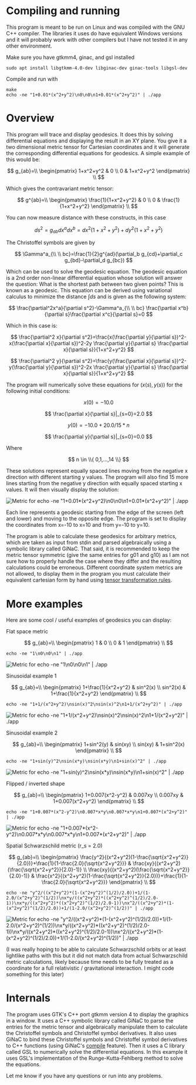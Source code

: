 # Compiling and running
This program is meant to be run on Linux and was compiled with the GNU C++ compiler. The libraries it uses do have equivalent Windows versions and it will probably work with other compilers but I have not tested it in any other environment.

Make sure you have gtkmm4, ginac, and gsl installed
```
sudo apt install libgtkmm-4.0-dev libginac-dev ginac-tools libgsl-dev
```
Compile and run with
```
make
echo -ne "1+0.01*(x^2+y^2)\n0\n0\n1+0.01*(x^2+y^2)" | ./app
```

# Overview
This program will trace and display geodesics. It does this by solving differential equations and displaying the result in an XY plane. You give it a two dimensional metric tensor for Cartesian coordinates and it will generate the corresponding differential equations for geodesics. A simple example of this would be:

$$
g_{ab}=\\
\begin{pmatrix}
1+x^2+y^2 & 0 \\
0 & 1+x^2+y^2
\end{pmatrix}
\\
$$

Which gives the contravariant metric tensor:

$$
g^{ab}=\\
\begin{pmatrix}
\frac{1}{1+x^2+y^2} & 0 \\
0 & \frac{1}{1+x^2+y^2}
\end{pmatrix}
\\
$$

You can now measure distance with these constructs, in this case

$$
ds^2=g_{ab}dx^adx^b=dx^2(1+x^2+y^2)+dy^2(1+x^2+y^2)
$$

The Christoffel symbols are given by

$$
\Gamma^a_{\\ \\ bc}=\frac{1}{2}g^{ad}(\partial_b g_{cd}+\partial_c g_{bd}-\partial_d g_{bc})
$$

Which can be used to solve the geodesic equation. The geodesic equation is a 2nd order non-linear differential equation whose solution will answer the question: What is the shortest path between two given points? This is known as a geodesic. This equation can be derived using variational calculus to minimize the distance $\int ds$ and is given as the following system:

$$
\frac{\partial^2x^a}{\partial s^2}-\Gamma^a_{\\ \\ bc} \frac{\partial x^b}{\partial s}\frac{\partial x^c}{\partial s}=0
$$

Which in this case is:

$$
\frac{\partial^2 x}{\partial s^2}=\frac{x(\frac{\partial y}{\partial s})^2-x(\frac{\partial x}{\partial s})^2-2y \frac{\partial y}{\partial s} \frac{\partial x}{\partial s}}{1+x^2+y^2}
$$

$$
\frac{\partial^2 y}{\partial s^2}=\frac{y(\frac{\partial x}{\partial s})^2-y(\frac{\partial y}{\partial s})^2-2x \frac{\partial y}{\partial s} \frac{\partial x}{\partial s}}{1+x^2+y^2}
$$

The program will numerically solve these equations for $(x(s),y(s))$ for the following initial conditions:

$$
x(0)=-10.0
$$

$$
\frac{\partial x}{\partial s}|_{s=0}=2.0
$$

$$
y(0)=-10.0+20.0/15*n
$$

$$
\frac{\partial y}{\partial s}|_{s=0}=0.0
$$

Where

$$
n \in \\{ 0,1,...,14 \\}
$$

These solutions represent equally spaced lines moving from the negative x direction with different starting y values. The program will also find 15 more lines starting from the negative y direction with equally spaced starting x values. It will then visually display the solution:

![Metric for `echo -ne "1+0.01*(x^2+y^2)\n0\n0\n1+0.01*(x^2+y^2)" | ./app`](images/img1.png)

Each line represents a geodesic starting from the edge of the screen (left and lower) and moving to the opposite edge. The program is set to display the coordinates from x=-10 to x=10 and from y=-10 to y=10.

The program is able to calculate these geodesics for arbitrary metrics, which are taken as input from stdin and parsed algebraically using a symbolic library called GiNaC. That said, it is recommended to keep the metric tensor symmetric (give the same entries for g01 and g10) as I am not sure how to properly handle the case where they differ and the resulting calculations could be erroneous. Different coordinate system metrics are not allowed, to display them in the program you must calculate their equivalent cartesian form by hand using [tensor transformation rules](https://en.wikipedia.org/wiki/Covariant_transformation#With_coordinates).

# More examples

Here are some cool / useful examples of geodesics you can display:

Flat space metric

$$
g_{ab}=\\
\begin{pmatrix}
1 & 0 \\
0 & 1
\end{pmatrix}
\\
$$

`echo -ne "1\n0\n0\n1" | ./app`

![Metric for `echo -ne "1\n0\n0\n1" | ./app`](images/img2.png)

Sinusoidal example 1

$$
g_{ab}=\\
\begin{pmatrix}
1+\frac{1}{x^2+y^2} & sin^2(x) \\
sin^2(x) & 1+\frac{1}{x^2+y^2}
\end{pmatrix}
\\
$$

`echo -ne "1+1/(x^2+y^2)\nsin(x)^2\nsin(x)^2\n1+1/(x^2+y^2)" | ./app`

![Metric for `echo -ne "1+1/(x^2+y^2)\nsin(x)^2\nsin(x)^2\n1+1/(x^2+y^2)" | ./app`](images/img3.png)

Sinusoidal example 2

$$
g_{ab}=\\
\begin{pmatrix}
1+sin^2(y) & sin(xy) \\
sin(xy) & 1+sin^2(x)
\end{pmatrix}
\\
$$

`echo -ne "1+sin(y)^2\nsin(x*y)\nsin(x*y)\n1+sin(x)^2" | ./app`

![Metric for `echo -ne "1+sin(y)^2\nsin(x*y)\nsin(x*y)\n1+sin(x)^2" | ./app`](images/img4.png)

Flipped / inverted shape

$$
g_{ab}=\\
\begin{pmatrix}
1+0.007(x^2-y^2) & 0.007xy \\
0.007xy & 1+0.007(x^2+y^2)
\end{pmatrix}
\\
$$

`echo -ne "1+0.007*(x^2-y^2)\n0.007*x*y\n0.007*x*y\n1+0.007*(x^2+y^2)" | ./app`

![Metric for `echo -ne "1+0.007*(x^2-y^2)\n0.007*x*y\n0.007*x*y\n1+0.007*(x^2+y^2)" | ./app`](images/img5.png)

Spatial Schwarzschild metric (r_s = 2.0)

$$
g_{ab}=\\
\begin{pmatrix}
\frac{y^2}{(x^2+y^2)(1-\frac{\sqrt{x^2+y^2}}{2.0})}+\frac{1}{1-\frac{2.0}{\sqrt{x^2+y^2}}} & \frac{xy}{(x^2+y^2)(\frac{\sqrt{x^2+y^2}}{2.0}-1)} \\
\frac{xy}{(x^2+y^2)(\frac{\sqrt{x^2+y^2}}{2.0}-1)} & \frac{x^2}{(x^2+y^2)(1-\frac{\sqrt{x^2+y^2}}{2.0})}+\frac{1}{1-\frac{2.0}{\sqrt{x^2+y^2}}}
\end{pmatrix}
\\
$$

`echo -ne "y^2/((x^2+y^2)*(1-(x^2+y^2)^(1/2)/2.0))+1/(1-2.0/(x^2+y^2)^(1/2))\nx*y/((x^2+y^2)*((x^2+y^2)^(1/2)/2.0-1))\nx*y/((x^2+y^2)*((x^2+y^2)^(1/2)/2.0-1))\nx^2/((x^2+y^2)*(1-(x^2+y^2)^(1/2)/2.0))+1/(1-2.0/(x^2+y^2)^(1/2))" | ./app`

![Metric for `echo -ne "y^2/((x^2+y^2)*(1-(x^2+y^2)^(1/2)/2.0))+1/(1-2.0/(x^2+y^2)^(1/2))\nx*y/((x^2+y^2)*((x^2+y^2)^(1/2)/2.0-1))\nx*y/((x^2+y^2)*((x^2+y^2)^(1/2)/2.0-1))\nx^2/((x^2+y^2)*(1-(x^2+y^2)^(1/2)/2.0))+1/(1-2.0/(x^2+y^2)^(1/2))" | ./app`](images/img6.png)

(I was really hoping to be able to calculate Schwarzschild orbits or at least lightlike paths with this but it did not match data from actual Schwarzschild metric calculations, likely because time needs to be fully treated as a coordinate for a full relativistic / gravitational interaction. I might code something for this later)

# Internals
The program uses GTK's C++ port gtkmm version 4 to display the graphics in a window. It uses a C++ symbolic library called GiNaC to parse the entries for the metric tensor and algebraically manipulate them to calculate the Christoffel symbols and Christoffel symbol derivatives. It also uses GiNaC to bind these Christoffel symbols and Christoffel symbol derivatives to C++ functions (using GiNaC's [compile](https://www.ginac.de/tutorial/#Compiling-expressions-to-C-function-pointers) feature). Then it uses a C library called GSL to numerically solve the differential equations. In this example it uses GSL's implementation of the Runge-Kutta-Fehlberg method to solve the equations.

Let me know if you have any questions or run into any problems.
